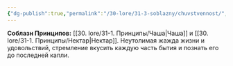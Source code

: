 ```yaml
---
{"dg-publish":true,"permalink":"/30-lore/31-3-soblazny/chuvstvennost/","tags":["незримое/соблазн"]}
---
```


**Соблазн Принципов:** [[30. lore/31-1. Принципы/Чаша\|Чаша]] и [[30. lore/31-1. Принципы/Нектар\|Нектар]].
Неутолимая жажда жизни и удовольствий, стремление вкусить каждую часть бытия и познать его до последней капли.  